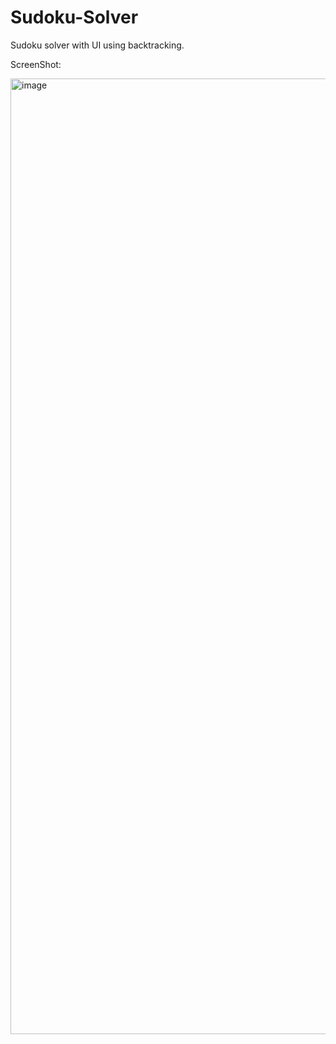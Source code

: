 # Sudoku-Solver
Sudoku solver with UI using backtracking.


ScreenShot:

<img width="1529" alt="image" src="https://user-images.githubusercontent.com/40052045/197471058-861b26c2-542a-4d1d-90b8-c355c97478f9.png">

